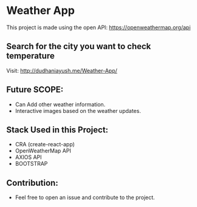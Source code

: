 # Weather App 

This project is made using the open API: https://openweathermap.org/api

## Search for the city you want to check temperature
Visit: http://dudhaniayush.me/Weather-App/
## Future SCOPE:

* Can Add other weather information.
* Interactive images based on the weather updates.

## Stack Used in this Project:
* CRA (create-react-app)
* OpenWeatherMap API
* AXIOS API
* BOOTSTRAP 

## Contribution:

* Feel free to open an issue and contribute to the project.
